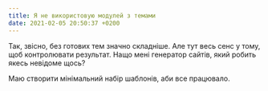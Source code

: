 ```yaml
---
title: Я не використовую модулей з темами
date: 2021-02-05 20:50:37 +0200
---
```


Так, звісно, без готових тем значно складніше. Але тут весь сенс у тому, щоб контролювати результат.<!--more--> Нащо мені генератор сайтів, який робить якесь невідоме щось?

Маю створити мінімальний набір шаблонів, аби все працювало.
